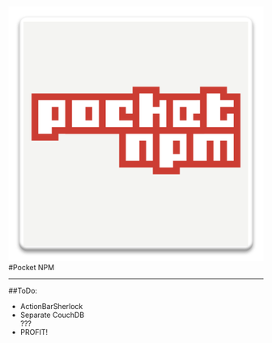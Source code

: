 <img src="ic_launcher-web.png" />
#Pocket NPM

<hr />
##ToDo:
<ul>
  <li>
    ActionBarSherlock
  </li>
  <li>
    Separate CouchDB
  </li>
  </li>
    ???
  </li>
  <li>
    PROFIT!
  </li>
</ul>
